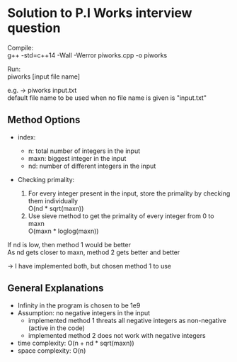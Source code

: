 # Solution to P.I Works interview question

Compile: <br>
g++ -std=c++14 -Wall -Werror piworks.cpp -o piworks

Run: <br>
piworks [input file name]

e.g. -> piworks input.txt <br>
default file name to be used when no file name is given is "input.txt"

## Method Options
- index:
  - n: total number of integers in the input
  - maxn: biggest integer in the input
  - nd: number of different integers in the input

- Checking primality:
  1. For every integer present in the input, store the primality by checking them individually <br>
     O(nd * sqrt(maxn))
  2. Use sieve method to get the primality of every integer from 0 to maxn <br>
     O(maxn * loglog(maxn))

If nd is low, then method 1 would be better <br>
As nd gets closer to maxn, method 2 gets better and better <br>

 -> I have implemented both, but chosen method 1 to use

## General Explanations
- Infinity in the program is chosen to be 1e9
- Assumption: no negative integers in the input
  - implemented method 1 threats all negative integers as non-negative (active in the code)
  - implemented method 2 does not work with negative integers
- time complexity: O(n + nd * sqrt(maxn))
- space complexity: O(n)
